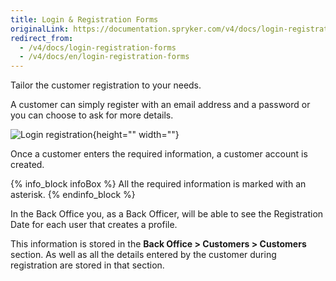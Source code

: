 ```yaml
---
title: Login & Registration Forms
originalLink: https://documentation.spryker.com/v4/docs/login-registration-forms
redirect_from:
  - /v4/docs/login-registration-forms
  - /v4/docs/en/login-registration-forms
---
```


Tailor the customer registration to your needs. 

A customer can simply register with an email address and a password or you can choose to ask for more details.

![Login registration](https://spryker.s3.eu-central-1.amazonaws.com/docs/Features/Customer+Relationship+Management/Login+%26+Registration+Forms/login_registration.gif){height="" width=""}

Once a customer enters the required information, a customer account is created.

{% info_block infoBox %}
All the required information is marked with an asterisk.
{% endinfo_block %}

In the Back Office you, as a Back Officer, will be able to see the Registration Date for each user that creates a profile. 

This information is stored in the **Back Office > Customers > Customers** section. As well as all the details entered by the customer during registration are stored in that section.

